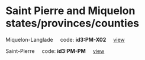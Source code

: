 # Saint Pierre and Miquelon states/provinces/counties
Miquelon-Langlade&nbsp;&nbsp;&nbsp;&nbsp;&nbsp;code: **id3:PM-X02**&nbsp;&nbsp;&nbsp;&nbsp;&nbsp;[view](../../export/geojson/medium/id3/pm/x02.geojson)&nbsp;&nbsp;&nbsp;&nbsp;&nbsp;


Saint-Pierre&nbsp;&nbsp;&nbsp;&nbsp;&nbsp;code: **id3:PM-PM**&nbsp;&nbsp;&nbsp;&nbsp;&nbsp;[view](../../export/geojson/medium/id3/pm/pm.geojson)&nbsp;&nbsp;&nbsp;&nbsp;&nbsp;

